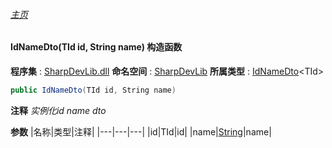 ###### [主页](./Index.md "主页")
#### IdNameDto(TId id, String name) 构造函数
**程序集** : [SharpDevLib.dll](./SharpDevLib.assembly.md "SharpDevLib.dll")
**命名空间** : [SharpDevLib](./SharpDevLib.namespace.md "SharpDevLib")
**所属类型** : [IdNameDto](./SharpDevLib.IdNameDto.1.md "IdNameDto")\<TId\>
``` csharp
public IdNameDto(TId id, String name)
```
**注释**
*实例化id name dto*

**参数**
|名称|类型|注释|
|---|---|---|
|id|TId|id|
|name|[String](https://learn.microsoft.com/en-us/dotnet/api/system.string "String")|name|


